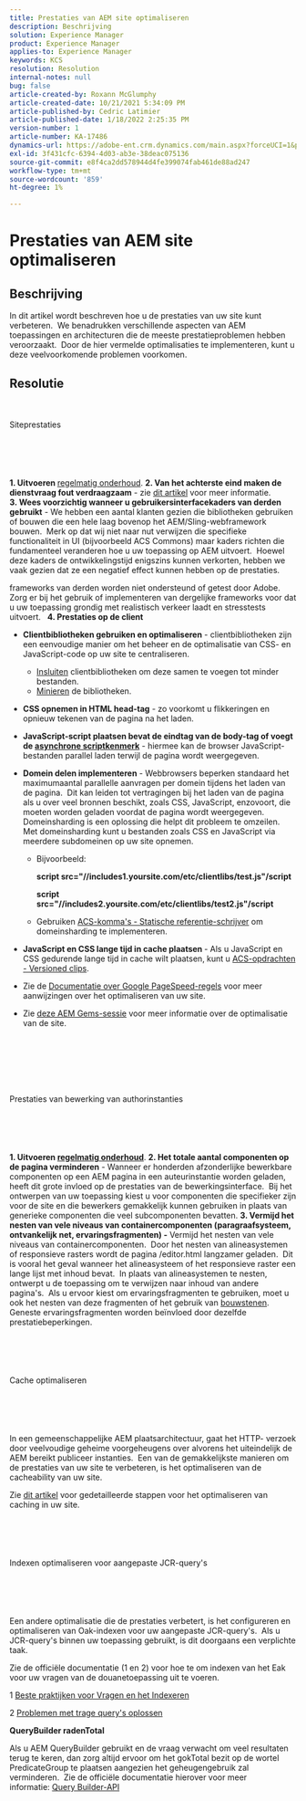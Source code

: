 ```yaml
---
title: Prestaties van AEM site optimaliseren
description: Beschrijving
solution: Experience Manager
product: Experience Manager
applies-to: Experience Manager
keywords: KCS
resolution: Resolution
internal-notes: null
bug: false
article-created-by: Roxann McGlumphy
article-created-date: 10/21/2021 5:34:09 PM
article-published-by: Cedric Latimier
article-published-date: 1/18/2022 2:25:35 PM
version-number: 1
article-number: KA-17486
dynamics-url: https://adobe-ent.crm.dynamics.com/main.aspx?forceUCI=1&pagetype=entityrecord&etn=knowledgearticle&id=a788e014-9532-ec11-b6e5-000d3a5ba97a
exl-id: 3f431cfc-6394-4d03-ab3e-38deac075136
source-git-commit: e8f4ca2dd578944d4fe399074fab461de88ad247
workflow-type: tm+mt
source-wordcount: '859'
ht-degree: 1%

---
```


# Prestaties van AEM site optimaliseren

## Beschrijving


In dit artikel wordt beschreven hoe u de prestaties van uw site kunt verbeteren.  We benadrukken verschillende aspecten van AEM toepassingen en architecturen die de meeste prestatieproblemen hebben veroorzaakt.  Door de hier vermelde optimalisaties te implementeren, kunt u deze veelvoorkomende problemen voorkomen.


## Resolutie

<br><br>Siteprestaties<br><br><br><br> <br><br>
<b>1. Uitvoeren </b>[regelmatig onderhoud](https://helpx.adobe.com/experience-manager/kb/AEM6-Maintenance-Guide.html).
<b>2. Van het achterste eind maken de dienstvraag fout verdraagzaam</b> - zie [dit artikel](https://helpx.adobe.com/experience-manager/kb/backend-web-service-call-blocking-threads-AEM.html) voor meer informatie.
<b>3. Wees voorzichtig wanneer u gebruikersinterfacekaders van derden gebruikt</b> - We hebben een aantal klanten gezien die bibliotheken gebruiken of bouwen die een hele laag bovenop het AEM/Sling-webframework bouwen.  Merk op dat wij niet naar nut verwijzen die specifieke functionaliteit in UI (bijvoorbeeld ACS Commons) maar kaders richten die fundamenteel veranderen hoe u uw toepassing op AEM uitvoert.  Hoewel deze kaders de ontwikkelingstijd enigszins kunnen verkorten, hebben we vaak gezien dat ze een negatief effect kunnen hebben op de prestaties.

frameworks van derden worden niet ondersteund of getest door Adobe.  Zorg er bij het gebruik of implementeren van dergelijke frameworks voor dat u uw toepassing grondig met realistisch verkeer laadt en stresstests uitvoert.  
<b>4. Prestaties op de client</b>

- <b>Clientbibliotheken gebruiken en optimaliseren</b> - clientbibliotheken zijn een eenvoudige manier om het beheer en de optimalisatie van CSS- en JavaScript-code op uw site te centraliseren.

   - [Insluiten](https://helpx.adobe.com/experience-manager/6-3/sites/developing/using/clientlibs.html) clientbibliotheken om deze samen te voegen tot minder bestanden.
   - [Minieren](https://helpx.adobe.com/experience-manager/6-3/sites/developing/using/clientlibs.html) de bibliotheken.
- <b>CSS opnemen in HTML head-tag</b> - zo voorkomt u flikkeringen en opnieuw tekenen van de pagina na het laden.
- <b>JavaScript-script plaatsen bevat de eindtag van de body-tag of voegt de [asynchrone scriptkenmerk](https://github.com/nateyolles/aem-clientlib-async)</b> - hiermee kan de browser JavaScript-bestanden parallel laden terwijl de pagina wordt weergegeven.
- <b>Domein delen implementeren</b> - Webbrowsers beperken standaard het maximumaantal parallelle aanvragen per domein tijdens het laden van de pagina.  Dit kan leiden tot vertragingen bij het laden van de pagina als u over veel bronnen beschikt, zoals CSS, JavaScript, enzovoort, die moeten worden geladen voordat de pagina wordt weergegeven.  Domeinsharding is een oplossing die helpt dit probleem te omzeilen.  Met domeinsharding kunt u bestanden zoals CSS en JavaScript via meerdere subdomeinen op uw site opnemen.

   - Bijvoorbeeld:

      <b>script src=&quot;//includes1.yoursite.com/etc/clientlibs/test.js&quot;/script

      script src=&quot;//includes2.yoursite.com/etc/clientlibs/test2.js&quot;/script</b>
   - Gebruiken [ACS-komma&#39;s - Statische referentie-schrijver](https://adobe-consulting-services.github.io/acs-aem-commons/features/utils-and-apis/static-reference-rewriter/index.html) om domeinsharding te implementeren.
- <b>JavaScript en CSS lange tijd in cache plaatsen </b>- Als u JavaScript en CSS gedurende lange tijd in cache wilt plaatsen, kunt u [ACS-opdrachten - Versioned clips](https://adobe-consulting-services.github.io/acs-aem-commons/features/versioned-clientlibs/index.html).
- Zie de [Documentatie over Google PageSpeed-regels](https://developers.google.com/speed/docs/insights/rules) voor meer aanwijzingen over het optimaliseren van uw site.
- Zie [deze AEM Gems-sessie](https://docs.adobe.com/ddc/en/gems/aem-web-performance.html) voor meer informatie over de optimalisatie van de site.

<br><br><br><br> <br><br>Prestaties van bewerking van authorinstanties<br><br><br><br> <br><br>
<b>1. Uitvoeren [regelmatig onderhoud](https://helpx.adobe.com/experience-manager/kb/AEM6-Maintenance-Guide.html)</b>.
<b>2. Het totale aantal componenten op de pagina verminderen</b> - Wanneer er honderden afzonderlijke bewerkbare componenten op een AEM pagina in een auteurinstantie worden geladen, heeft dit grote invloed op de prestaties van de bewerkingsinterface.  Bij het ontwerpen van uw toepassing kiest u voor componenten die specifieker zijn voor de site en die bewerkers gemakkelijk kunnen gebruiken in plaats van generieke componenten die veel subcomponenten bevatten.
<b>3. Vermijd het nesten van vele niveaus van containercomponenten (paragraafsysteem, ontvankelijk net, ervaringsfragmenten) -</b> Vermijd het nesten van vele niveaus van containercomponenten.  Door het nesten van alineasystemen of responsieve rasters wordt de pagina /editor.html langzamer geladen.  Dit is vooral het geval wanneer het alineasysteem of het responsieve raster een lange lijst met inhoud bevat.  In plaats van alineasystemen te nesten, ontwerpt u de toepassing om te verwijzen naar inhoud van andere pagina&#39;s.  Als u ervoor kiest om ervaringsfragmenten te gebruiken, moet u ook het nesten van deze fragmenten of het gebruik van [bouwstenen](https://helpx.adobe.com/experience-manager/kt/sites/using/building-blocks-experience-fragment-feature-video-use.html).  Geneste ervaringsfragmenten worden beïnvloed door dezelfde prestatiebeperkingen.
<br><br><br><br> <br><br>Cache optimaliseren<br><br><br><br> <br><br>
In een gemeenschappelijke AEM plaatsarchitectuur, gaat het HTTP- verzoek door veelvoudige geheime voorgeheugens over alvorens het uiteindelijk de AEM bereikt publiceer instanties.  Een van de gemakkelijkste manieren om de prestaties van uw site te verbeteren, is het optimaliseren van de cacheability van uw site.

Zie [dit artikel](https://helpx.adobe.com/experience-manager/kb/optimizing-aem-site-caches.html) voor gedetailleerde stappen voor het optimaliseren van caching in uw site.
<br><br><br><br> <br><br>Indexen optimaliseren voor aangepaste JCR-query&#39;s<br><br><br><br> <br><br>
Een andere optimalisatie die de prestaties verbetert, is het configureren en optimaliseren van Oak-indexen voor uw aangepaste JCR-query&#39;s.  Als u JCR-query&#39;s binnen uw toepassing gebruikt, is dit doorgaans een verplichte taak.

Zie de officiële documentatie (1 en 2) voor hoe te om indexen van het Eak voor uw vragen van de douanetoepassing uit te voeren.

1 [Beste praktijken voor Vragen en het Indexeren](https://experienceleague.adobe.com/docs/experience-manager-65/deploying/practices/best-practices-for-queries-and-indexing.html?lang=en)

2 [Problemen met trage query&#39;s oplossen](https://experienceleague.adobe.com/docs/experience-manager-65/developing/bestpractices/troubleshooting-slow-queries.html?lang=en)



<b>QueryBuilder radenTotal</b>

Als u AEM QueryBuilder gebruikt en de vraag verwacht om veel resultaten terug te keren, dan zorg altijd ervoor om het gokTotal bezit op de wortel PredicateGroup te plaatsen aangezien het geheugengebruik zal verminderen.  Zie de officiële documentatie hierover voor meer informatie: [Query Builder-API](https://experienceleague.adobe.com/docs/experience-manager-65/developing/platform/query-builder/querybuilder-api.html?lang=en#using-p-guesstotal-to-return-the-results)
